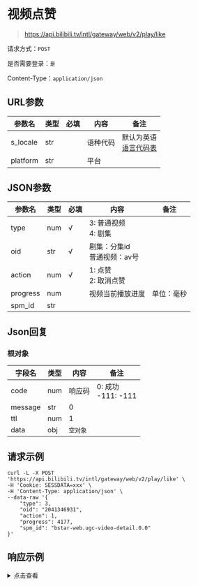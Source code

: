 # 视频点赞

> https://api.bilibili.tv/intl/gateway/web/v2/play/like

请求方式：`POST`

是否需要登录：`是`

Content-Type：`application/json`

## URL参数

| 参数名      | 类型  | 必填  | 内容   | 备注                                |
|----------|-----|-----|------|-----------------------------------|
| s_locale | str |     | 语种代码 | 默认为英语<br/>[语言代码表](../language.md) |
| platform | str |     | 平台   |                                   |

## JSON参数

| 参数名      | 类型  | 必填  | 内容                   | 备注    |
|----------|-----|-----|----------------------|-------|
| type     | num | √   | 3: 普通视频<br/>4: 剧集    |       |
| oid      | str | √   | 剧集：分集id<br/>普通视频：av号 |       |
| action   | num | √   | 1: 点赞<br/>2: 取消点赞    |       |
| progress | num |     | 视频当前播放进度             | 单位：毫秒 |
| spm_id   | str |     |                      |       |

## Json回复

### 根对象

| 字段名     | 类型  | 内容    | 备注                   |
|---------|-----|-------|----------------------|
| code    | num | 响应码   | 0: 成功<br/>-111: -111 |
| message | str | 0     |                      |
| ttl     | num | 1     |                      |
| data    | obj | `空对象` |                      |

## 请求示例

```shell
curl -L -X POST 'https://api.bilibili.tv/intl/gateway/web/v2/play/like' \
-H 'Cookie: SESSDATA=xxx' \
-H 'Content-Type: application/json' \
--data-raw '{
    "type": 3,
    "oid": "2041346931",
    "action": 1,
    "progress": 4177,
    "spm_id": "bstar-web.ugc-video-detail.0.0"
}'
```

## 响应示例

<details>
<summary>点击查看</summary>

```json
{
  "code": 0,
  "message": "0",
  "ttl": 1,
  "data": {}
}
```

</details>